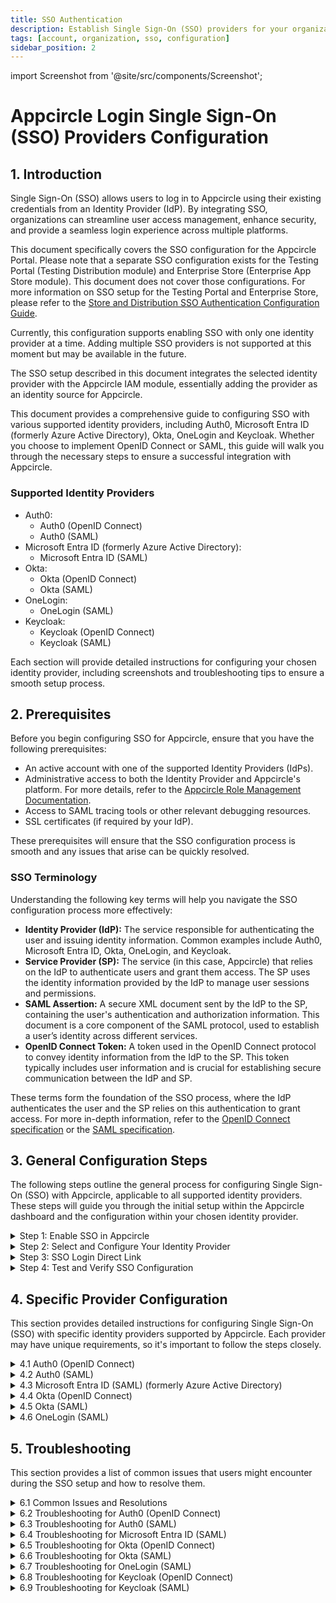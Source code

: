 ```yaml
---
title: SSO Authentication
description: Establish Single Sign-On (SSO) providers for your organization. Enhance security and simplify access across Appcircle's platform.
tags: [account, organization, sso, configuration]
sidebar_position: 2
---
```


import Screenshot from '@site/src/components/Screenshot';

# Appcircle Login Single Sign-On (SSO) Providers Configuration

## 1. Introduction

Single Sign-On (SSO) allows users to log in to Appcircle using their existing credentials from an Identity Provider (IdP). By integrating SSO, organizations can streamline user access management, enhance security, and provide a seamless login experience across multiple platforms.

This document specifically covers the SSO configuration for the Appcircle Portal. Please note that a separate SSO configuration exists for the Testing Portal (Testing Distribution module) and Enterprise Store (Enterprise App Store module). This document does not cover those configurations. For more information on SSO setup for the Testing Portal and Enterprise Store, please refer to the [Store and Distribution SSO Authentication Configuration Guide](/account/my-organization/integrations/authentications/store-and-distribution-sso-authentication).

Currently, this configuration supports enabling SSO with only one identity provider at a time. Adding multiple SSO providers is not supported at this moment but may be available in the future.

The SSO setup described in this document integrates the selected identity provider with the Appcircle IAM module, essentially adding the provider as an identity source for Appcircle.

This document provides a comprehensive guide to configuring SSO with various supported identity providers, including Auth0, Microsoft Entra ID (formerly Azure Active Directory), Okta, OneLogin and Keycloak. Whether you choose to implement OpenID Connect or SAML, this guide will walk you through the necessary steps to ensure a successful integration with Appcircle.

### Supported Identity Providers

- Auth0:
    - Auth0 (OpenID Connect)
    - Auth0 (SAML)
- Microsoft Entra ID (formerly Azure Active Directory):
    - Microsoft Entra ID (SAML)
- Okta:
    - Okta (OpenID Connect)
    - Okta (SAML)
- OneLogin:
    - OneLogin (SAML)
- Keycloak:
    - Keycloak (OpenID Connect)
    - Keycloak (SAML)

Each section will provide detailed instructions for configuring your chosen identity provider, including screenshots and troubleshooting tips to ensure a smooth setup process.

## 2. Prerequisites

Before you begin configuring SSO for Appcircle, ensure that you have the following prerequisites:

- An active account with one of the supported Identity Providers (IdPs).
- Administrative access to both the Identity Provider and Appcircle's platform. For more details, refer to the [Appcircle Role Management Documentation](/account/my-organization/profile-and-team/role-management#organization-management-permissions).
- Access to SAML tracing tools or other relevant debugging resources.
- SSL certificates (if required by your IdP).

These prerequisites will ensure that the SSO configuration process is smooth and any issues that arise can be quickly resolved.

### SSO Terminology

Understanding the following key terms will help you navigate the SSO configuration process more effectively:

- **Identity Provider (IdP):** The service responsible for authenticating the user and issuing identity information. Common examples include Auth0, Microsoft Entra ID, Okta, OneLogin, and Keycloak.
- **Service Provider (SP):** The service (in this case, Appcircle) that relies on the IdP to authenticate users and grant them access. The SP uses the identity information provided by the IdP to manage user sessions and permissions.
- **SAML Assertion:** A secure XML document sent by the IdP to the SP, containing the user's authentication and authorization information. This document is a core component of the SAML protocol, used to establish a user’s identity across different services.
- **OpenID Connect Token:** A token used in the OpenID Connect protocol to convey identity information from the IdP to the SP. This token typically includes user information and is crucial for establishing secure communication between the IdP and SP.

These terms form the foundation of the SSO process, where the IdP authenticates the user and the SP relies on this authentication to grant access. For more in-depth information, refer to the [OpenID Connect specification](https://openid.net/developers/how-connect-works/) or the [SAML specification](https://docs.oasis-open.org/security/saml/v2.0/saml-core-2.0-os.pdf).

## 3. General Configuration Steps

The following steps outline the general process for configuring Single Sign-On (SSO) with Appcircle, applicable to all supported identity providers. These steps will guide you through the initial setup within the Appcircle dashboard and the configuration within your chosen identity provider.

<details>
    <summary>Step 1: Enable SSO in Appcircle</summary>
  
Begin by enabling SSO within your Appcircle organization settings. Follow these steps:

1. In the Appcircle dashboard, navigate to the **Organization** section located on the far left sidebar.
2. On the **My Organization** screen, select **Integrations** from the left-hand menu.
3. In the **Integrations** screen, find the **Appcircle Login** area on the far right, and click the **Enable Login** button.

<Screenshot url='https://cdn.appcircle.io/docs/assets/enable-sso_v3.png' />

4. The **Enable SSO for Organizations** window will open, presenting two options:
    - **Set up OpenID Provider**
    - **Set up SAML SSO Provider**
  

    Select the option that corresponds to the identity provider you will configure.

<Screenshot url='https://cdn.appcircle.io/docs/assets/sso-form_v2.png' />

5. In the setup window, manually enter a unique **Alias** for your organization. This alias is used to create a custom Redirect URI that will be  required for configuring your SSO provider.
6. Additionally, enter a **Display Name** for your organization.
7. After setting the alias and Display Name, Appcircle will automatically generate a **Redirect URL** specific to your configuration. This RedirectURL must be used in your identity provider's settings to ensure proper redirection after authentication.

<Screenshot url='https://cdn.appcircle.io/docs/assets/sso-openid1_v2.png' />

Ensure that the alias and Display Name you choose are unique and easily identifiable, as they are essential for the SSO authentication process.The generated Redirect URL is crucial for your SSO setup, so be sure to copy and save it for use in the following steps.

</details>

<details>
  <summary>Step 2: Select and Configure Your Identity Provider</summary>

After enabling SSO and setting your alias, proceed to select and configure your identity provider:

1. Depending on the option you selected in the previous step, you will either be configuring an OpenID Connect or SAML provider.
2. Follow the specific steps for your chosen provider to enter the necessary configuration details, including Client ID, Client Secret, and other required parameters.
3. Use the previously generated Redirect URI provided by Appcircle when configuring your identity provider settings to ensure proper redirection after authentication.

Only one SSO provider can be configured at a time.

</details>

<details>
  <summary>Step 3: SSO Login Direct Link</summary>

 Appcircle also supports direct SSO login links. Use the following URL format to log in directly using your SSO alias:

- For Cloud-Hosted Appcircle:
`https://my.appcircle.io/sso/{SSO_ALIAS}`
- For Self-Hosted Appcircle:
`https://my.appcircle.{your-domain}/sso/{SSO_ALIAS}`

Replace `{SSO_ALIAS}` with the alias you configured, and if you are using a self-hosted solution, replace `{your-domain}` with your actual domain.

</details>

<details>
  <summary>Step 4: Test and Verify SSO Configuration</summary>

After completing the SSO configuration, it's essential to test and ensure everything is functioning correctly. The following steps outline the testing process.

<details>
  <summary>Step 4.1: Initiate SSO Login</summary>

1. Open an incognito window in your browser to avoid any cached sessions interfering with the test.
2. Navigate to the Appcircle login page and click the **Continue with SSO** button.
3. Enter the SSO Alias you configured earlier and proceed. The alias is used to identify your organization's specific SSO setup.

<Screenshot url="https://cdn.appcircle.io/docs/assets/sso-alias.png" />

</details>

<details>
  <summary>Step 4.2: Account Linking</summary>

1. After entering the alias, if a user with the same email already exists, you should see a confirmation screen prompting you to link your account with the SSO provider.
2. Confirm the account linking by clicking the appropriate button on the confirmation screen.
3. You will receive an email to verify the account linking. Open the email and click the verification link.

<Screenshot url="https://cdn.appcircle.io/docs/assets/sso-linkaccount.png" />

</details>

<details>
  <summary>Step 4.3: Verification via Email</summary>

Once you confirm the account linking, an email will be sent to your registered email address. You must verify your account using the link in this email to complete the process.

1. Open the verification email and click the provided link to confirm your account.
2. After verification, you will be redirected back to the Appcircle dashboard, fully authenticated via SSO.

<Screenshot url="https://cdn.appcircle.io/docs/assets/sso-confirmlink.png" />

</details>

<details>
  <summary>Step 4.4: Final Login</summary>

After verifying your account via email, your SSO setup is complete. From now on, you can log in with your SSO alias or using the direct SSO login link.

:::info

After enabling SSO, the traditional login method using your previous credentials will no longer be available for your organization. Ensure that you can log in successfully using SSO before logging out of any sessions.

:::

</details>
</details>

## 4. Specific Provider Configuration

This section provides detailed instructions for configuring Single Sign-On (SSO) with specific identity providers supported by Appcircle. Each provider may have unique requirements, so it's important to follow the steps closely.

<details>
  <summary>4.1 Auth0 (OpenID Connect)</summary>

Auth0 is a popular identity provider that supports the OpenID Connect protocol, which can be integrated with Appcircle for secure authentication.

#### Step 1: Create an Application in Auth0

To start, log in to your Auth0 dashboard and create a new application for Appcircle:

1. In the Auth0 dashboard, navigate to the **Applications** section.
2. Click **Create Application** and choose a name for your application (e.g., "Appcircle SSO - OpenID").

<Screenshot url="https://cdn.appcircle.io/docs/assets/authcreateapp.png" />

3. Select **Regular Web Applications** as the application type.
4. Click **Create** button.

<Screenshot url="https://cdn.appcircle.io/docs/assets/authwebapp.png" />

5. Once application created, navigate to the **Settings** of application.
6. Take note of the **Client ID** and **Client Secret**, which will be needed later.

<Screenshot url="https://cdn.appcircle.io/docs/assets/authopenidsettings1.png" />

#### Step 2: Configure Callback URLs in Auth0

Next, configure the callback URLs in Auth0 to ensure proper redirection to Appcircle after authentication:

1. In the Auth0 dashboard, go to the **Settings** tab of your application.
2. In the **Allowed Callback URLs** field, enter the Redirect URL that was created using the alias in "Step 1: Enable SSO in Appcircle" from the "3. General Configuration Steps" section.

**Example Callback URL:** `https://auth.appcircle.io/auth/realms/appcircle/broker/identity-{your-alias}/endpoint`

<Screenshot url="https://cdn.appcircle.io/docs/assets/authopenidsettings2.png" />

3. Click on the **Save Changes** button.

#### Step 3: Download OpenID Configuration from Auth0

Instead of writing all the settings of OpenID, you can download the settings file from Auth0 and import in Appcircle. Download the OpenID configuration JSON file from Auth0 with following steps.

1. In the Auth0 dashboard, go to the **Settings** tab of your application.
2. Scroll to the bottom of the page and expand the **Advanced Settings** section.
3. Navigate to the **Endpoints** tab. 
4. Copy and open **OpenID Configuration** URL in different tab in your browser.
5. Save **OpenID Configuration** as json file.

<Screenshot url="https://cdn.appcircle.io/docs/assets/authopenidsettings2.png" />

#### Step 4: Upload OpenID Configuration to Appcircle

Now, upload the OpenID configuration JSON file to Appcircle and complete the configuration:

1. Navigate to the **Set up OpenID Provider** screen in Appcircle, which you accessed during the SSO setup in the "General Configuration Steps."
2. Upload the downloaded OpenID configuration JSON file to Appcircle.

<Screenshot url="https://cdn.appcircle.io/docs/assets/sso-openid1_v2.png" />

3. Choose the **Client secret sent as basic auth** as Client Authentication
4. Enter the **Client ID** and **Client Secret** that you noted earlier from Auth0.
5. Click **Save** to finalize the SSO setup.

#### Step 5: Test the Integration

After configuring the settings, it’s crucial to test the OpenID Connect SSO integration:

:::caution

**Important:** When connecting your Identity Provider, use an incognito window to test the SSO integration. Only log off once you are sure you can log in with your SSO credentials. If the connection fails, review your settings before logging out.

:::

1. Open a incognito window in your browser and initiate a new login session.
2. On the login screen, click the **Login with SSO** button to start the SSO login process

<Screenshot url="https://cdn.appcircle.io/docs/assets/sso-loginbutton.png" />

3. Enter your SSO alias when prompted and click **Continue**.

<Screenshot url="https://cdn.appcircle.io/docs/assets/sso-alias.png" />

4. You will be redirected to the Auth0 login screen. Enter your Auth0 credentials.
5. After successful authentication, you will be redirected back to Appcircle.
6. If a user with your email already exists, you will be prompted to confirm account linking. Confirm account linking and verify it via the email sent to your registered email address.

<Screenshot url="https://cdn.appcircle.io/docs/assets/sso-linkaccount.png" />

7. Once you confirm the account linking, an email will be sent to your registered email address. 

<Screenshot url="https://cdn.appcircle.io/docs/assets/sso-confirmlink.png" />

8. Open the verification email and click the provided link to confirm your account.
9. After verification, you will be redirected back to the Appcircle dashboard, fully authenticated via SSO.

<Screenshot url="https://cdn.appcircle.io/docs/assets/empty-appcircle-dashboard.png" />

</details>

<details>
  <summary>4.2 Auth0 (SAML)</summary>

Auth0 supports the SAML protocol, allowing integration with Appcircle for secure authentication.

#### Step 1: Create a SAML Application in Auth0

To start, log in to your Auth0 dashboard and create a new SAML application for Appcircle:

1. In the Auth0 dashboard, navigate to the **Applications** section.
2. Click **Create Application** and choose a name for your application (e.g., "Appcircle SSO - SAML").

<Screenshot url="https://cdn.appcircle.io/docs/assets/authcreateapp.png" />

3. Select **Regular Web Applications** as the application type.
4. Click **Create** button.

<Screenshot url="https://cdn.appcircle.io/docs/assets/authwebapp.png" />

#### Step 2: Configure SAML Settings in Auth0

Next, configure the SAML settings in Auth0 to ensure it can authenticate and redirect back to Appcircle:

1. Enable the SAML addon for your Auth0 application through the **Addons** tab in your Auth0 application settings.

<Screenshot url="https://cdn.appcircle.io/docs/assets/authsamlsettings1.png" />

2. Navigate to the **Settings** tab in the opened dialog. Use the following JSON settings to configure the SAML addon:

```
    {
      "nameIdentifierFormat": "urn:oasis:names:tc:SAML:1.1:nameid-format:emailAddress",
      "nameIdentifierProbes": [
        "http://schemas.xmlsoap.org/ws/2005/05/identity/claims/emailaddress"
      ]
    }
```

3. In the **Application Callback URL** field, enter the Redirect URL that was created using the alias in "Step 1: Enable SSO in Appcircle" from the "General Configuration Steps" section.

**Example Callback URL:** `https://auth.appcircle.io/auth/realms/appcircle/broker/identity-{your-alias}/endpoint`

<Screenshot url="https://cdn.appcircle.io/docs/assets/authsamlsettings2.png" />

4. Download the **SAML metadata** file from Auth0.

This metadata file will be used in the next step to configure Appcircle.

<Screenshot url="https://cdn.appcircle.io/docs/assets/authsamlsettings3.png" />

#### Step 3: Upload SAML Metadata to Appcircle

Now, upload the SAML metadata file to Appcircle and finalize the configuration:

1. Navigate to the **Set up SAML SSO Provider** screen in Appcircle, which you accessed during the SSO setup in the "General Configuration Steps."
2. Upload the downloaded SAML metadata file to Appcircle.

<Screenshot url="https://cdn.appcircle.io/docs/assets/sso-saml1.png" />

Check that the Redirect and SSO URLs are imported correctly. Ensure the X509 Certificate is imported correctly as well. If you need to enter multiple certificates, separate them with a comma. Be sure to remove any new lines or file headers, as this edit box only accepts a long base64 encoded string.

3. Complete any additional configuration settings in Appcircle as required.
5. Click **Save** to finalize the SSO setup.

**Important:** Ensure all settings match those provided in the SAML metadata file to avoid issues with authentication.

#### Step 4: Test the Integration

After configuring the settings, it’s crucial to test the OpenID Connect SSO integration:

:::caution

**Important:** When connecting your Identity Provider, use an incognito window to test the SSO integration. Only log off once you are sure you can log in with your SSO credentials. If the connection fails, review your settings before logging out.

:::

1. Open a incognito window in your browser and initiate a new login session.
2. On the login screen, click the **Login with SSO** button to start the SSO login process

<Screenshot url="https://cdn.appcircle.io/docs/assets/sso-loginbutton.png" />

3. Enter your SSO alias when prompted and click **Continue**.

<Screenshot url="https://cdn.appcircle.io/docs/assets/sso-alias.png" />

4. You will be redirected to the Auth0 login screen. Enter your Auth0 credentials.
5. After successful authentication, you will be redirected back to Appcircle.
6. If a user with your email already exists, you will be prompted to confirm account linking. Confirm account linking and verify it via the email sent to your registered email address.

<Screenshot url="https://cdn.appcircle.io/docs/assets/sso-linkaccount.png" />

7. Once you confirm the account linking, an email will be sent to your registered email address. 

<Screenshot url="https://cdn.appcircle.io/docs/assets/sso-confirmlink.png" />

8. Open the verification email and click the provided link to confirm your account.
9. After verification, you will be redirected back to the Appcircle dashboard, fully authenticated via SSO.

<Screenshot url="https://cdn.appcircle.io/docs/assets/empty-appcircle-dashboard.png" />

If the test is successful, your integration is complete, and you can start using Auth0 (SAML) as your identity provider for Appcircle.

</details>

<details>
  <summary>4.3 Microsoft Entra ID (SAML) (formerly Azure Active Directory) </summary>

Microsoft Entra ID supports the SAML protocol, allowing integration with Appcircle for secure authentication. This section will guide you through setting up Microsoft Entra ID as your SAML identity provider for Appcircle.

#### Step 1: Access Microsoft Entra and Create an Enterprise Application

First, log in to your Azure portal as an admin:

1. Log in to Azure portal as an admin and navigate to Azure Services and then click Microsoft Entra ID.

<Screenshot url="https://cdn.appcircle.io/docs/assets/azurecreateapp1.png" />

2. In the Azure portal, go to **Enterprise Applications**

<Screenshot url="https://cdn.appcircle.io/docs/assets/azurecreateapp2.png" />

3. Click **New Application**.

<Screenshot url="https://cdn.appcircle.io/docs/assets/azurecreateapp3.png" />

4. Select **Create your own application**, name it (e.g., "Appcircle SSO - SAML").

<Screenshot url="https://cdn.appcircle.io/docs/assets/azurecreateapp4.png" />

5. Choose **Integrate any other application you don't find in the gallery**.

<Screenshot url="https://cdn.appcircle.io/docs/assets/azurecreateapp5.png" />

6. Click **Create** to set up the application.

#### Step 2: Assign Users to the Enterprise Application

Once the enterprise application is created, you need to assign users to it:

1. Navigate to the created enterprise application and click **Users and Groups**.

<Screenshot url="https://cdn.appcircle.io/docs/assets/azureaddusers.png" />

2. Click **Add User/Group**, search for the user you want to assign, select them, and click **Assign**.

<Screenshot url="https://cdn.appcircle.io/docs/assets/azureaddassignment1.png" />

#### Step 3: Configure SAML-based Sign-on in Microsoft Entra ID

Next, configure the SAML-based sign-on for the Microsoft Entra ID application:

1. In the application settings, navigate to **Single sign-on** and select **SAML** as the sign-on method.

<Screenshot url="https://cdn.appcircle.io/docs/assets/azuressosettings1.png" />

2. Click **Edit** under the **Basic SAML Configuration** section, and set the following:

<Screenshot url="https://cdn.appcircle.io/docs/assets/azuressosettings2.png" />

    - **Identifier (Entity ID)**: Enter `https://auth.appcircle.io/auth/realms/appcircle`.
    - **Reply URL (Assertion Consumer Service URL)**: Enter the Redirect URL created using the alias in "Step 1: Enable SSO in Appcircle" from the "General Configuration Steps" section (e.g., `https://auth.appcircle.io/auth/realms/appcircle/broker/identity-{your-alias}/endpoint`).

<Screenshot url="https://cdn.appcircle.io/docs/assets/azuressosettings3.png" />

5. Click **Save** to apply the settings.

#### Step 4: Download and Upload SAML Metadata

Now, download the SAML metadata from Microsoft Entra ID and upload it to Appcircle:

1. In the Azure portal, go to the **SAML Signing Certificate** section and download the **Federation Metadata XML** file.

<Screenshot url="https://cdn.appcircle.io/docs/assets/azuressosettings5.png" />

2. Navigate to the **Set up SAML SSO Provider** screen in Appcircle, which you accessed during the SSO setup in the "General Configuration Steps."
3. Upload the downloaded Federation Metadata XML file to Appcircle.

<Screenshot url="https://cdn.appcircle.io/docs/assets/sso-saml1.png" />

4. Review the settings and click **Save** to finalize the configuration.

#### Step 4: Test the Integration

After configuring the settings, it’s crucial to test the OpenID Connect SSO integration:

:::caution

**Important:** When connecting your Identity Provider, use an incognito window to test the SSO integration. Only log off once you are sure you can log in with your SSO credentials. If the connection fails, review your settings before logging out.

:::

1. Open a incognito window in your browser and initiate a new login session.
2. On the login screen, click the **Login with SSO** button to start the SSO login process

<Screenshot url="https://cdn.appcircle.io/docs/assets/sso-loginbutton.png" />

3. Enter your SSO alias when prompted and click **Continue**.

<Screenshot url="https://cdn.appcircle.io/docs/assets/sso-alias.png" />

4. You will be redirected to the Auth0 login screen. Enter your Auth0 credentials.
5. After successful authentication, you will be redirected back to Appcircle.
6. If a user with your email already exists, you will be prompted to confirm account linking. Confirm account linking and verify it via the email sent to your registered email address.

<Screenshot url="https://cdn.appcircle.io/docs/assets/sso-linkaccount.png" />

7. Once you confirm the account linking, an email will be sent to your registered email address. 

<Screenshot url="https://cdn.appcircle.io/docs/assets/sso-confirmlink.png" />

8. Open the verification email and click the provided link to confirm your account.
9. After verification, you will be redirected back to the Appcircle dashboard, fully authenticated via SSO.

<Screenshot url="https://cdn.appcircle.io/docs/assets/empty-appcircle-dashboard.png" />

If the test is successful, your integration is complete, and you can start using Microsoft Entra ID (SAML) as your identity provider for Appcircle.

</details>

<details>
  <summary>4.4 Okta (OpenID Connect)</summary>

Okta supports the OpenID Connect protocol, allowing integration with Appcircle for secure authentication.

#### Step 1: Create an Application in Okta

To start, log in to your Okta dashboard and create a new application for Appcircle:

1. In the Okta dashboard, navigate to **Applications** and click **Create App Integration**.

<Screenshot url="https://cdn.appcircle.io/docs/assets/oktacreateapp.png" />

2. Select **OIDC - OpenID Connect** as the Sign In Method and **Web Application** as the application type.

<Screenshot url="https://cdn.appcircle.io/docs/assets/oktawebapp.png" />

3. Once created, take note of the **Client ID** and **Client Secret**, which will be needed later.

<Screenshot url="https://cdn.appcircle.io/docs/assets/oktaopenidsettings1.png" />

#### Step 2: Configure Callback URLs in Okta

Next, configure the callback URLs in Okta to ensure proper redirection to Appcircle after authentication:

1. Navigate to the settings of the created application in Okta.
2. Add the Appcircle Redirect URL to the **Sign-in redirect URLs** field.

**Example Redirect URL:** `https://auth.appcircle.io/auth/realms/appcircle/broker/identity-{your-alias}/endpoint`

<Screenshot url="https://cdn.appcircle.io/docs/assets/oktaopenidsettings2.png" />

5. Download the OpenID configuration JSON file from Okta using one of the following URLs:
    - `https://{your_okta_domain}/.well-known/openid-configuration`
    - `https://{your_okta_domain}/oauth2/default/.well-known/openid-configuration?client_id={your_client_id}`

#### Step 3: Upload OpenID Configuration to Appcircle

Now, upload the OpenID configuration JSON file to Appcircle and complete the configuration:

1. Navigate to the **Set up OpenID Provider** screen in Appcircle, which you accessed during the SSO setup in the "General Configuration Steps."
2. Upload the downloaded OpenID configuration JSON file to Appcircle.

<Screenshot url="https://cdn.appcircle.io/docs/assets/sso-openid1_v2.png" />

5. Check that the **Authorization** and **Token URLs** are correctly imported. Enter your **Client ID** and **Client Secret** that you noted earlier from Okta.

<Screenshot url="https://cdn.appcircle.io/docs/assets/sso-openid2_v2.png" />

6. Click **Save** to finalize the SSO setup.

#### Step 4: Test the Integration

After configuring the settings, it’s crucial to test the OpenID Connect SSO integration:

:::caution

**Important:** When connecting your Identity Provider, use an incognito window to test the SSO integration. Only log off once you are sure you can log in with your SSO credentials. If the connection fails, review your settings before logging out.

:::

1. Open a incognito window in your browser and initiate a new login session.
2. On the login screen, click the **Login with SSO** button to start the SSO login process

<Screenshot url="https://cdn.appcircle.io/docs/assets/sso-loginbutton.png" />

3. Enter your SSO alias when prompted and click **Continue**.

<Screenshot url="https://cdn.appcircle.io/docs/assets/sso-alias.png" />

4. You will be redirected to the Auth0 login screen. Enter your Auth0 credentials.

5. After successful authentication, you will be redirected back to Appcircle.

6. If a user with your email already exists, you will be prompted to confirm account linking. Confirm account linking and verify it via the email sent to your registered email address.

<Screenshot url="https://cdn.appcircle.io/docs/assets/sso-linkaccount.png" />

7. Once you confirm the account linking, an email will be sent to your registered email address. 

<Screenshot url="https://cdn.appcircle.io/docs/assets/sso-confirmlink.png" />

8. Open the verification email and click the provided link to confirm your account.
9. After verification, you will be redirected back to the Appcircle dashboard, fully authenticated via SSO.

<Screenshot url="https://cdn.appcircle.io/docs/assets/empty-appcircle-dashboard.png" />

If the test is successful, your integration is complete, and you can start using Okta (SAML) as your identity provider for Appcircle.

</details>

<details>
  <summary>4.5 Okta (SAML)</summary>

Okta supports the SAML protocol, allowing integration with Appcircle for secure authentication.

#### Step 1: Create a SAML Application in Okta

To start, log in to your Okta dashboard and create a new application for Appcircle:

1. In the Okta dashboard, navigate to **Applications** and click **Create App Integration**.

<Screenshot url="https://cdn.appcircle.io/docs/assets/oktacreateapp.png" />

2. Select **SAML 2.0** as the Sign In Method.

<Screenshot url="https://cdn.appcircle.io/docs/assets/oktacreatesaml.png" />

3. Pick a name and optional logo for the app, then click **Next**.

<Screenshot url="https://cdn.appcircle.io/docs/assets/oktasamlsettings1.png" />

#### Step 2: Configure SAML Settings in Okta

Next, configure the SAML settings in Okta to ensure proper authentication and redirection to Appcircle:

1. In the **Single sign-on URL** field, add the Appcircle Redirect URL.

**Example URL:** `https://auth.appcircle.io/auth/realms/appcircle`

3. For the **Audience URI (SP Entity ID)** field, use the same URL.
4. Select **EmailAddress** for the Name ID format.

<Screenshot url="https://cdn.appcircle.io/docs/assets/oktasamlsettings2.png" />

6. Instead of manually configuring all SAML settings in Appcircle, you can download the SAML metadata XML file from Okta:

Click the **Copy** button next to the Metadata URL and open it in another tab to download the XML file.

<Screenshot url="https://cdn.appcircle.io/docs/assets/oktasamlsettings3-new.png" />

#### Step 3: Upload SAML Metadata to Appcircle

Now, upload the SAML metadata XML file to Appcircle to complete the configuration:

1. Navigate to the **Set up SAML SSO Provider** screen in Appcircle, which you accessed during the SSO setup in the "General Configuration Steps."
2. Upload the downloaded SAML metadata XML file to Appcircle.

<Screenshot url="https://cdn.appcircle.io/docs/assets/sso-saml1.png" />

4. Ensure that the Redirect and SSO URLs are imported correctly. You can check if the X509 Certificate is imported correctly as well. If you want to enter multiple certificates you can separate them by using a comma between them. Please be aware that you need to remove any new lines or file headers from this edit box. This edit box only accepts a long base64 encoded string.

7. Click **Save** to finalize the SSO setup.

#### Step 4: Test the Integration

After configuring the settings, it’s crucial to test the OpenID Connect SSO integration:

:::caution

**Important:** When connecting your Identity Provider, use an incognito window to test the SSO integration. Only log off once you are sure you can log in with your SSO credentials. If the connection fails, review your settings before logging out.

:::

1. Open a incognito window in your browser and initiate a new login session.
2. On the login screen, click the **Login with SSO** button to start the SSO login process

<Screenshot url="https://cdn.appcircle.io/docs/assets/sso-loginbutton.png" />

3. Enter your SSO alias when prompted and click **Continue**.

<Screenshot url="https://cdn.appcircle.io/docs/assets/sso-alias.png" />

4. You will be redirected to the Auth0 login screen. Enter your Auth0 credentials.
5. After successful authentication, you will be redirected back to Appcircle.
6. If a user with your email already exists, you will be prompted to confirm account linking. Confirm account linking and verify it via the email sent to your registered email address.

<Screenshot url="https://cdn.appcircle.io/docs/assets/sso-linkaccount.png" />

7. Once you confirm the account linking, an email will be sent to your registered email address. 

<Screenshot url="https://cdn.appcircle.io/docs/assets/sso-confirmlink.png" />

8. Open the verification email and click the provided link to confirm your account.
9. After verification, you will be redirected back to the Appcircle dashboard, fully authenticated via SSO.

<Screenshot url="https://cdn.appcircle.io/docs/assets/empty-appcircle-dashboard.png" />

If the test is successful, your integration is complete, and you can start using Okta (SAML) as your identity provider for Appcircle.

</details>

<details>
  <summary>4.6 OneLogin (SAML)</summary>
  
OneLogin supports the SAML protocol, allowing integration with Appcircle for secure authentication. The Appcircle application is pre-configured in OneLogin, which simplifies the setup process by providing predefined settings.

#### Step 1: Create a SAML Application in OneLogin

To start, log in to your OneLogin dashboard and create a new SAML application for Appcircle:

1. In the OneLogin dashboard, navigate to **Applications** and click **Add App**.
 
<Screenshot url="https://cdn.appcircle.io/docs/assets/oneloginaddapp.png" />

2. In the search box, type **Appcircle** and select it from the search results. The application is pre-configured with the necessary settings, including URLs and certificates.

<Screenshot url="https://cdn.appcircle.io/docs/assets/oneloginfindapp.png" />

3. Pick a name and optional logo for the app, then click **Save**.

<Screenshot url="https://cdn.appcircle.io/docs/assets/oneloginsettings1.png" />

#### Step 2: Configure SAML Settings in OneLogin

Now configure the SAML settings in OneLogin:

1. Write the alias that you have created earlier and click **Save**.

<Screenshot url="https://cdn.appcircle.io/docs/assets/oneloginsettings2.png" />

2. Instead of writing all the settings of SAML, you can download the settings file from OneLogin and upload it. Click the **More Actions** button and click **SAML Metadata**.

<Screenshot url="https://cdn.appcircle.io/docs/assets/oneloginsettings3.png"/>

#### Step 3: Upload SAML Metadata to Appcircle

Now, upload the SAML metadata XML file to Appcircle to complete the configuration:

1. Navigate to the **Set up SAML SSO Provider** screen in Appcircle, which you accessed during the SSO setup in the "General Configuration Steps."
2. Upload the downloaded SAML metadata XML file to Appcircle.

<Screenshot url="https://cdn.appcircle.io/docs/assets/sso-saml1.png" />

3. Ensure that the Redirect and SSO URLs are imported correctly. You can check if the X509 Certificate is imported correctly as well. If you want to enter multiple certificates you can separate them by using a comma between them. Please be aware that you need to remove any new lines or file headers from this edit box. This edit box only accepts a long base64 encoded string.

4. Click **Save** to finalize the SSO setup.

#### Step 4: Test the Integration

After configuring the settings, it’s crucial to test the OpenID Connect SSO integration:

:::caution

**Important:** When connecting your Identity Provider, use an incognito window to test the SSO integration. Only log off once you are sure you can log in with your SSO credentials. If the connection fails, review your settings before logging out.

:::

1. Open a incognito window in your browser and initiate a new login session.
2. On the login screen, click the **Login with SSO** button to start the SSO login process

<Screenshot url="https://cdn.appcircle.io/docs/assets/sso-loginbutton.png" />

3. Enter your SSO alias when prompted and click **Continue**.

<Screenshot url="https://cdn.appcircle.io/docs/assets/sso-alias.png" />

4. You will be redirected to the Auth0 login screen. Enter your Auth0 credentials.
5. After successful authentication, you will be redirected back to Appcircle.
6. If a user with your email already exists, you will be prompted to confirm account linking. Confirm account linking and verify it via the email sent to your registered email address.

<Screenshot url="https://cdn.appcircle.io/docs/assets/sso-linkaccount.png" />

7. Once you confirm the account linking, an email will be sent to your registered email address. 

<Screenshot url="https://cdn.appcircle.io/docs/assets/sso-confirmlink.png" />

8. Open the verification email and click the provided link to confirm your account.
9. After verification, you will be redirected back to the Appcircle dashboard, fully authenticated via SSO.

<Screenshot url="https://cdn.appcircle.io/docs/assets/empty-appcircle-dashboard.png" />

If the test is successful, your integration is complete, and you can start using OneLogin (SAML) as your identity provider for Appcircle.

</details>

## 5. Troubleshooting

This section provides a list of common issues that users might encounter during the SSO setup and how to resolve them.


<details>
  <summary>6.1 Common Issues and Resolutions</summary>

- **Misconfigured SAML Assertions:** Ensure that the SAML assertions are correctly configured with the appropriate attributes and claims. Incorrect settings here can lead to failed logins.
- **Incorrect Redirect URIs:** Verify that the Redirect URIs configured in your identity provider match the ones set in Appcircle. Mismatches can cause authentication failures.
- **Token Mismatches:** If you encounter token mismatches, ensure that the correct Client ID, Client Secret, and endpoints are configured in both Appcircle and the identity provider.
- **Metadata Import Issues:** If the metadata import fails, manually check the SAML metadata for formatting errors or missing elements that may cause issues during import.
- **SSO Alias Not Recognized:** Make sure the SSO alias entered matches the one configured in Appcircle. Any discrepancies could prevent successful authentication.
- **Account Linking Problems:** If account linking fails, verify that the user’s email address in the identity provider matches the one in Appcircle.

</details>

<details>
  <summary>6.2 Troubleshooting for Auth0 (OpenID Connect)</summary>

- **Callback URL Mismatch:** Ensure that the callback URL in Auth0 matches the one configured in Appcircle. This mismatch often causes authentication failures.
- **Invalid or Missing Redirect URIs:** Ensure that the redirect URIs in both Auth0 and Appcircle match exactly. Any mismatch, even in trailing slashes, can cause authentication to fail.
- **Invalid Client ID/Secret:** Verify that the Client ID and Secret are correctly entered in Appcircle’s SSO settings. Regenerate these values in Auth0 if needed.
- **Logs Don't Show Successful Login Event:** If the user successfully logs in with the identity provider, but the Appcircle logs do not show a successful login event, check the SAML Authentication Assertion returned by the IdP or analyze the HTTP trace for any discrepancies in Appcircle.
- **Misconfigured Scopes:** Ensure that the scopes requested in Appcircle match those defined in Auth0. Mismatches can lead to login failures.

</details>

<details>
  <summary>6.3 Troubleshooting for Auth0 (SAML)</summary>

- **Attribute Mapping Problems:** Verify that the attributes sent by Auth0 match those expected by Appcircle.
- **Token Mismatch:** Ensure the tokens issued by Auth0 match the expected format in Appcircle.
- **Incorrect Assertion Consumer Service (ACS) URL:** Verify that the ACS URL in Auth0 matches the one configured in Appcircle’s SSO settings.
- **SAML Assertion Issues:** Use tools like a SAML debugger to check the contents of the SAML assertion for correct format and expected values before entering them into Appcircle.
- **IdP Login Page Doesn't Display:** If the IdP login page fails to display, ensure the correct SSO URL is being used in Appcircle and that the binding method (HTTP-POST or HTTP-Redirect) is properly configured.
- **Certificate Issues:** Ensure the SAML certificate in Auth0 is valid and correctly configured. Invalid certificates can prevent proper authentication in Appcircle.

</details>

<details>
  <summary>6.4 Troubleshooting for Microsoft Entra ID (SAML)</summary>

- **Incorrect SAML Response:** Check that all required claims and attributes are configured correctly in Microsoft Entra ID.
- **Certificate Expiration:** Ensure that the SAML signing certificate used by Microsoft Entra ID is valid and not expired.
- **Misconfigured Claims or Attributes:** Ensure that the claims and attributes being sent from Microsoft Entra ID are correctly mapped and expected by Appcircle. Mismatches can lead to failed logins or incomplete user profiles.
- **Redirect Loop:** This often occurs due to incorrect reply URLs or session issues. Verify the reply URL in Microsoft Entra ID matches the one in Appcircle and that session cookies are correctly managed.
- **Invalid Certificate or Encryption Issues:** Ensure that the certificates used for signing and encryption are valid and correctly configured in both Microsoft Entra ID and Appcircle’s SSO settings. Expired certificates are a common cause of failures in SAML setups.
- **Unassigned Users:** Ensure that users are assigned to the enterprise application in Microsoft Entra ID. Unassigned users cannot authenticate through Appcircle.

</details>

<details>
  <summary>6.5 Troubleshooting for Okta (OpenID Connect)</summary>

- **Invalid Client ID/Secret:** Verify the Client ID and Secret in Appcircle match those configured in Okta.
- **Incorrect Scopes Configuration:** Ensure that the correct scopes, like `openid`, `profile`, and `email`, are requested by the client application and match those configured in Appcircle. Okta will reject requests with unsupported or misconfigured scopes.
- **Token Validation Issues:** Use Okta’s introspection endpoint for remote validation of access tokens to ensure they have not been revoked or expired in Appcircle’s SSO integration.
- **Key Rotation Problems:** Regularly update the public keys used by Okta in Appcircle’s SSO settings to ensure continuous validation of tokens, as Okta automatically rotates these keys multiple times a year.
- **Invalid Redirect URI:** Ensure that the redirect URI in Okta matches the one specified in Appcircle. Mismatches can cause authentication failures.
- **403 Forbidden Errors:** Ensure the user has the necessary permissions and that the application is set up correctly in Okta to prevent access issues in Appcircle.

</details>

<details>
  <summary>6.6 Troubleshooting for Okta (SAML)</summary>

- **Certificate Errors:** Verify that the SAML certificate used in Okta is valid and has not expired.
- **Incorrect ACS URL:** Ensure the Assertion Consumer Service (ACS) URL in Okta matches the one configured in Appcircle.
- **Signing and Encryption Issues:** Verify that both signing and encryption certificates are correctly configured and up to date in both Okta and Appcircle. Expired or incorrectly installed certificates are a common cause of SAML failures.
- **Misconfigured SAML Responses:** Use Okta’s SAML troubleshooting tools to validate the SAML response, ensuring that all required fields are present and correctly formatted before integrating with Appcircle.
- **Invalid SSO URL or Mismatched Entity IDs:** Confirm that the SSO URL and Entity ID configured in Okta are correctly set up in Appcircle’s SSO settings to prevent login issues or errors in the authentication process.
- **Clock Skew:** Ensure the system clocks of both Okta and Appcircle are synchronized to avoid timing issues in the authentication process.

</details>

<details>
  <summary>6.7 Troubleshooting for OneLogin (SAML)</summary>

- **SSO Errors Due to Incorrect URLs:** Ensure that the SAML Assertion Consumer Service (ACS) URL and other SSO URLs in OneLogin match those in Appcircle.
- **SAML Metadata Misconfiguration:** Ensure that the SAML metadata imported into OneLogin is current and accurately reflects Appcircle’s SSO requirements. Update the metadata periodically to avoid integration issues.
- **Incomplete Attribute Mapping:** Verify that all necessary user attributes are mapped from OneLogin to Appcircle to avoid incomplete user sessions or missing information.
- **Account Linking Failures:** Ensure that user email addresses match between OneLogin and Appcircle. Discrepancies in user data can prevent successful account linking.
- **Certificate Expiration:** Verify that the SAML signing certificate in OneLogin is valid and not expired to ensure seamless authentication with Appcircle.

</details>

<details>
  <summary>6.8 Troubleshooting for Keycloak (OpenID Connect)</summary>

- **Invalid Client ID/Secret:** Verify that the Client ID and Secret from Keycloak are correctly entered in Appcircle.
- **Incorrect Redirect URI:** Ensure that the redirect URIs match between Keycloak and Appcircle.
- **Incorrect Client Configuration:** Ensure that the client settings in Keycloak, including redirect URIs and client secrets, are correctly configured to match those in Appcircle’s SSO settings.
- **Key Rotation Issues:** Periodically check for key rotations in Keycloak and update the keys in Appcircle’s SSO configuration to avoid validation errors.
- **OIDC Token Mismatches:** Validate that the tokens issued by Keycloak match the expected format in Appcircle, including the correct scopes and audience claims.
- **Token Signature Verification Failures:** Ensure the public key in Appcircle matches the one used by Keycloak for token signing.

</details>

<details>
  <summary>6.9 Troubleshooting for Keycloak (SAML)</summary>

- **Certificate Mismatches:** Ensure the SAML certificate in Keycloak matches what Appcircle expects.
- **SAML Response Issues:** Verify that the NameID format and attribute mapping are configured correctly.
- **ACS URL Errors:** Ensure the Assertion Consumer Service (ACS) URL in Keycloak matches the one configured in Appcircle.
- **Assertion Signing Problems:** Ensure that the assertions are properly signed and that the correct signing algorithm is used in both Keycloak and Appcircle. Mismatches in signing algorithms can lead to failed authentication attempts.
- **SAML Assertion Format Issues:** Use a SAML debugging tool to validate the format and content of the SAML assertions before configuring them in Appcircle. Ensure that all required fields, such as the audience and recipient, are correctly set.
- **Misconfigured SAML Bindings:** Verify that the correct SAML binding method (e.g., POST or Redirect) is configured in both Keycloak and Appcircle to ensure smooth communication during the SSO process.
- **Invalid Certificate Configuration:** Ensure that the SAML signing certificate used in Keycloak is valid and correctly configured in Appcircle. Expired or incorrectly configured certificates can cause authentication failures.
- **Clock Synchronization Issues:** Ensure that the system clocks of both Keycloak and Appcircle are synchronized to prevent timing-related authentication errors, such as expired assertions.

</details>